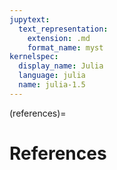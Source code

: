 ```yaml
---
jupytext:
  text_representation:
    extension: .md
    format_name: myst
kernelspec:
  display_name: Julia
  language: julia
  name: julia-1.5
---
```


(references)=
# References

```{bibliography} _static/quant-econ.bib
```

